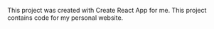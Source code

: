 This project was created with Create React App for me.  This project contains code for my personal website.
